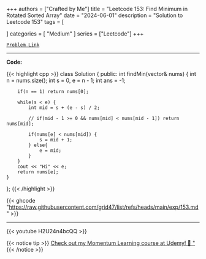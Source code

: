 
+++
authors = ["Crafted by Me"]
title = "Leetcode 153: Find Minimum in Rotated Sorted Array"
date = "2024-06-01"
description = "Solution to Leetcode 153"
tags = [
    
]
categories = [
    "Medium"
]
series = ["Leetcode"]
+++



[`Problem Link`](https://leetcode.com/problems/find-minimum-in-rotated-sorted-array/description/)

---

**Code:**

{{< highlight cpp >}}
class Solution {
public:
    int findMin(vector<int>& nums) {
        int n = nums.size();
        int s = 0, e = n - 1;
        int ans = -1;

        if(n == 1) return nums[0];

        while(s < e) {
            int mid = s + (e - s) / 2;

            // if(mid - 1 >= 0 && nums[mid] < nums[mid - 1]) return nums[mid];

            if(nums[e] < nums[mid]) {
                s = mid + 1;
            } else{
                e = mid;
            }
        }
        cout << "Hi" << e;
        return nums[e];
    }
};
{{< /highlight >}}

{{< ghcode "https://raw.githubusercontent.com/grid47/list/refs/heads/main/exp/153.md" >}}

---

{{< youtube H2U24n4bcQQ >}}

{{< notice tip >}}
[Check out my Momentum Learning course at Udemy! 🚀 "](https://www.udemy.com/course/blind-75-the-data-structures-and-algorithms-essentials/)
{{< /notice >}}

